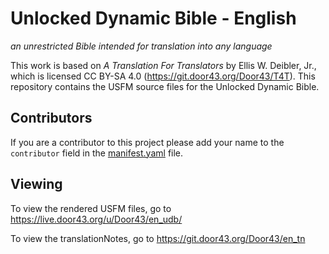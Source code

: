 # Unlocked Dynamic Bible - English

*an unrestricted Bible intended for translation into any language*

This work is based on *A Translation For Translators* by Ellis W. Deibler, Jr., which is licensed CC BY-SA 4.0 (https://git.door43.org/Door43/T4T).
This repository contains the USFM source files for the Unlocked Dynamic Bible.

## Contributors

If you are a contributor to this project please add your name to the `contributor`
field in the [manifest.yaml](https://git.door43.org/Door43/en_udb/src/master/manifest.yaml)
file.

## Viewing

To view the rendered USFM files, go to https://live.door43.org/u/Door43/en_udb/

To view the translationNotes, go to https://git.door43.org/Door43/en_tn

